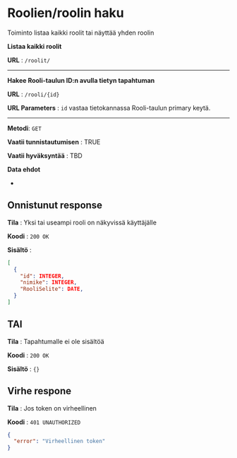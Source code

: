 # Roolien/roolin haku

Toiminto listaa kaikki roolit tai näyttää yhden roolin

**Listaa kaikki roolit**

**URL** : `/roolit/` 

---

**Hakee Rooli-taulun ID:n avulla tietyn tapahtuman**

**URL** : `/rooli/{id}`

**URL Parameters** : `id` vastaa tietokannassa Rooli-taulun primary keytä.

---

**Metodi**: `GET`

**Vaatii tunnistautumisen** : TRUE
  
**Vaatii hyväksyntää** : TBD  

**Data ehdot**

-

## Onnistunut response

**Tila** : Yksi tai useampi rooli on näkyvissä käyttäjälle

**Koodi** : `200 OK`

**Sisältö** : 
```json
[
  {
    "id": INTEGER,
    "nimike": INTEGER,
    "RooliSelite": DATE,
  }
]
```

## TAI

**Tila** : Tapahtumalle ei ole sisältöä

**Koodi** : `200 OK`

**Sisältö** : `{}`

## Virhe respone

**Tila** : Jos token on virheellinen

**Koodi** : `401 UNAUTHORIZED`

```json
{
  "error": "Virheellinen token"
}
```